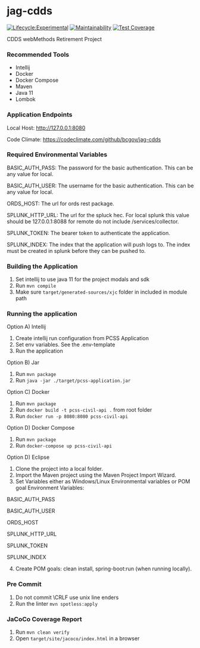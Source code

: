 # jag-cdds
[![Lifecycle:Experimental](https://img.shields.io/badge/Lifecycle-Experimental-339999)](<Redirect-URL>)
[![Maintainability](https://api.codeclimate.com/v1/badges/5a7027d5cc5800eeb2fe/maintainability)](https://codeclimate.com/github/bcgov/jag-cdds/maintainability)
[![Test Coverage](https://api.codeclimate.com/v1/badges/5a7027d5cc5800eeb2fe/test_coverage)](https://codeclimate.com/github/bcgov/jag-cdds/test_coverage)

CDDS webMethods Retirement Project


### Recommended Tools
* Intellij
* Docker
* Docker Compose
* Maven
* Java 11
* Lombok

### Application Endpoints

Local Host: http://127.0.0.1:8080

Code Climate: https://codeclimate.com/github/bcgov/jag-cdds

### Required Environmental Variables

BASIC_AUTH_PASS: The password for the basic authentication. This can be any value for local.

BASIC_AUTH_USER: The username for the basic authentication. This can be any value for local.

ORDS_HOST: The url for ords rest package.

SPLUNK_HTTP_URL: The url for the spluck hec. For local splunk this value should be 127.0.0.1:8088 for
remote do not include /services/collector.

SPLUNK_TOKEN: The bearer token to authenticate the application.

SPLUNK_INDEX: The index that the application will push logs to. The index must be created in splunk
before they can be pushed to.

### Building the Application
1) Set intellij to use java 11 for the project modals and sdk
2) Run ``mvn compile``
3) Make sure ```target/generated-sources/xjc``` folder in included in module path 


### Running the application
Option A) Intellij
1) Create intellij run configuration from PCSS Application
2) Set env variables. See the .env-template
3) Run the application

Option B) Jar
1) Run ```mvn package```
2) Run ```java -jar ./target/pcss-application.jar```

Option C) Docker
1) Run ```mvn package```
2) Run ```docker build -t pcss-civil-api .``` from root folder
3) Run ```docker run -p 8080:8080 pcss-civil-api```

Option D) Docker Compose
1) Run ```mvn package```
2) Run ```docker-compose up pcss-civil-api```

Option D) Eclipse
1) Clone the project into a local folder.
2) Import the Maven project using the Maven Project Import Wizard.
3) Set Variables either as Windows/Linux Environmental variables or POM goal Environment Variables:

BASIC_AUTH_PASS

BASIC_AUTH_USER

ORDS_HOST

SPLUNK_HTTP_URL

SPLUNK_TOKEN

SPLUNK_INDEX


4) Create POM goals: clean install, spring-boot:run  (when running locally).

### Pre Commit
1) Do not commit \CRLF use unix line enders
2) Run the linter ```mvn spotless:apply```

### JaCoCo Coverage Report
1) Run ```mvn clean verify```
3) Open ```target/site/jacoco/index.html``` in a browser

